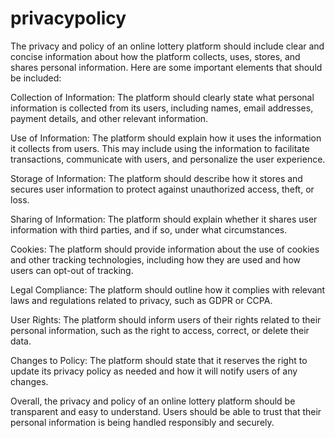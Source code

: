 # privacypolicy
The privacy and policy of an online lottery platform should include clear and concise information about how the platform collects, uses, stores, and shares personal information. Here are some important elements that should be included:

Collection of Information: The platform should clearly state what personal information is collected from its users, including names, email addresses, payment details, and other relevant information.

Use of Information: The platform should explain how it uses the information it collects from users. This may include using the information to facilitate transactions, communicate with users, and personalize the user experience.

Storage of Information: The platform should describe how it stores and secures user information to protect against unauthorized access, theft, or loss.

Sharing of Information: The platform should explain whether it shares user information with third parties, and if so, under what circumstances.

Cookies: The platform should provide information about the use of cookies and other tracking technologies, including how they are used and how users can opt-out of tracking.

Legal Compliance: The platform should outline how it complies with relevant laws and regulations related to privacy, such as GDPR or CCPA.

User Rights: The platform should inform users of their rights related to their personal information, such as the right to access, correct, or delete their data.

Changes to Policy: The platform should state that it reserves the right to update its privacy policy as needed and how it will notify users of any changes.

Overall, the privacy and policy of an online lottery platform should be transparent and easy to understand. Users should be able to trust that their personal information is being handled responsibly and securely.
